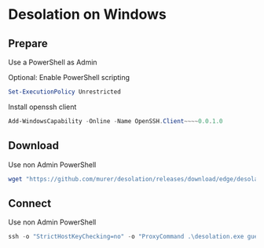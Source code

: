 # Desolation on Windows

## Prepare

Use a PowerShell as Admin

Optional: Enable PowerShell scripting

```ps1
Set-ExecutionPolicy Unrestricted
```

Install openssh client

```ps1
Add-WindowsCapability -Online -Name OpenSSH.Client~~~~0.0.1.0
```

## Download

Use non Admin PowerShell

```ps1
wget "https://github.com/murer/desolation/releases/download/edge/desolation-windows-amd64.exe" -O desolation.exe
```

## Connect

Use non Admin PowerShell

```ps1
ssh -o "StrictHostKeyChecking=no" -o "ProxyCommand .\desolation.exe guest %h %p" "user@host" command 
```
